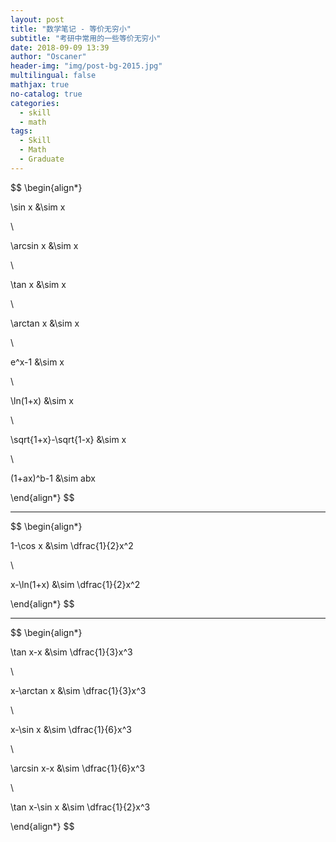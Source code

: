 ```yaml
---
layout: post
title: "数学笔记 - 等价无穷小"
subtitle: "考研中常用的一些等价无穷小"
date: 2018-09-09 13:39
author: "Oscaner"
header-img: "img/post-bg-2015.jpg"
multilingual: false
mathjax: true
no-catalog: true
categories:
  - skill
  - math
tags:
  - Skill
  - Math
  - Graduate
---
```


$$
\begin{align*}

  \sin x &\sim x

  \\

  \arcsin x &\sim x

  \\

  \tan x &\sim x

  \\

  \arctan x &\sim x

  \\

  e^x-1 &\sim x

  \\

  \ln(1+x) &\sim x

  \\

  \sqrt{1+x}-\sqrt{1-x} &\sim x

  \\

  (1+ax)^b-1 &\sim abx

\end{align*}
$$

---

$$
\begin{align*}

  1-\cos x &\sim \dfrac{1}{2}x^2

  \\

  x-\ln(1+x) &\sim \dfrac{1}{2}x^2

\end{align*}
$$

---

$$
\begin{align*}

  \tan x-x &\sim \dfrac{1}{3}x^3

  \\

  x-\arctan x &\sim \dfrac{1}{3}x^3

  \\

  x-\sin x &\sim \dfrac{1}{6}x^3

  \\

  \arcsin x-x &\sim \dfrac{1}{6}x^3

  \\

  \tan x-\sin x &\sim \dfrac{1}{2}x^3

\end{align*}
$$
